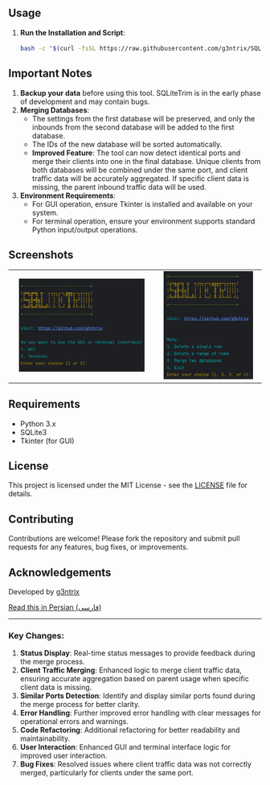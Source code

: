 ## Usage

1. **Run the Installation and Script**:
    ```sh
    bash -c "$(curl -fsSL https://raw.githubusercontent.com/g3ntrix/SQLiteTrim/main/install_and_run.sh)"
    ```

## Important Notes

1. **Backup your data** before using this tool. SQLiteTrim is in the early phase of development and may contain bugs.
2. **Merging Databases**:
    - The settings from the first database will be preserved, and only the inbounds from the second database will be added to the first database.
    - The IDs of the new database will be sorted automatically.
    - **Improved Feature**: The tool can now detect identical ports and merge their clients into one in the final database. Unique clients from both databases will be combined under the same port, and client traffic data will be accurately aggregated. If specific client data is missing, the parent inbound traffic data will be used.
3. **Environment Requirements**:
    - For GUI operation, ensure Tkinter is installed and available on your system.
    - For terminal operation, ensure your environment supports standard Python input/output operations.

## Screenshots

<table>
  <tr>
    <td style="text-align: center;"><img src="SC/2.jpg" alt="Menu" width="90%"></td>
    <td style="text-align: center;"><img src="SC/1.jpg" alt="Process" width="90%"></td>
  </tr>
</table>

## Requirements

- Python 3.x
- SQLite3
- Tkinter (for GUI)

## License

This project is licensed under the MIT License - see the [LICENSE](LICENSE) file for details.

## Contributing

Contributions are welcome! Please fork the repository and submit pull requests for any features, bug fixes, or improvements.

## Acknowledgements

Developed by [g3ntrix](https://github.com/g3ntrix)

[Read this in Persian (فارسی)](README_FA.md)

---

### Key Changes:
1. **Status Display**: Real-time status messages to provide feedback during the merge process.
2. **Client Traffic Merging**: Enhanced logic to merge client traffic data, ensuring accurate aggregation based on parent usage when specific client data is missing.
3. **Similar Ports Detection**: Identify and display similar ports found during the merge process for better clarity.
4. **Error Handling**: Further improved error handling with clear messages for operational errors and warnings.
5. **Code Refactoring**: Additional refactoring for better readability and maintainability.
6. **User Interaction**: Enhanced GUI and terminal interface logic for improved user interaction.
7. **Bug Fixes**: Resolved issues where client traffic data was not correctly merged, particularly for clients under the same port.
